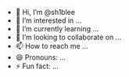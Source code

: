 - 👋 Hi, I’m @sh1blee
- 👀 I’m interested in ...
- 🌱 I’m currently learning ...
- 💞️ I’m looking to collaborate on ...
- 📫 How to reach me ...
- 😄 Pronouns: ...
- ⚡ Fun fact: ...

<!---
sh1blee/sh1blee is a ✨ special ✨ repository because its `README.md` (this file) appears on your GitHub profile.
You can click the Preview link to take a look at your changes.
--->
